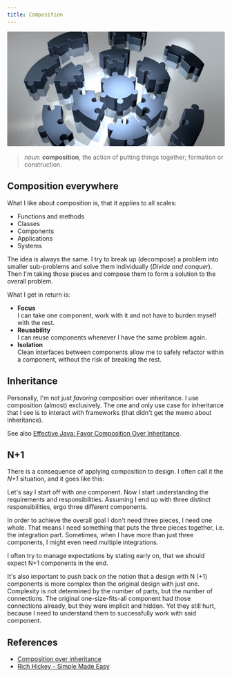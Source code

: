 ```yaml
---
title: Composition
---
```


![](img/puzzle-1713170_1280.jpg)

> *noun*: **composition**, the action of putting things together; formation or construction.

## Composition everywhere

What I like about composition is, that it applies to all scales:

* Functions and methods
* Classes
* Components
* Applications
* Systems

The idea is always the same.
I try to break up (decompose) a problem into smaller sub-problems and solve them individually (*Divide and conquer*).
Then I'm taking those pieces and compose them to form a solution to the overall problem.

What I get in return is:

* **Focus**  
  I can take one component, work with it and not have to burden myself with the rest.
* **Reusability**  
  I can reuse components whenever I have the same problem again.
* **Isolation**  
  Clean interfaces between components allow me to safely refactor within a component, without the risk of breaking the
  rest.

## Inheritance

Personally, I'm not just *favoring* composition over inheritance.
I use composition (almost) exclusively.
The one and only use case for inheritance that I see is to interact with frameworks (that didn't get the memo about inheritance).

See also [Effective Java: Favor Composition Over Inheritance](https://dev.to/kylec32/effective-java-tuesday-favor-composition-over-inheritance-4ph5).

## N+1

There is a consequence of applying composition to design.
I often call it the *N+1* situation, and it goes like this:

Let's say I start off with one component.
Now I start understanding the requirements and responsibilities.
Assuming I end up with three distinct responsibilities, ergo three different components.

In order to achieve the overall goal I don't need three pieces, I need one whole.
That means I need something that puts the three pieces together, i.e. the integration part.
Sometimes, when I have more than just three components, I might even need multiple integrations.

I often try to manage expectations by stating early on, that we should expect N+1 components in the end.

It's also important to push back on the notion that a design with N (+1) components is more complex than the original design with just one.
Complexity is not determined by the number of parts, but the number of connections.
The original one-size-fits-all component had those connections already, but they were implicit and hidden.
Yet they still hurt, because I need to understand them to successfully work with said component.

## References

* [Composition over inheritance](https://en.wikipedia.org/wiki/Composition_over_inheritance)
* [Rich Hickey - Simple Made Easy](https://www.youtube.com/watch?v=oytL881p-nQ)
